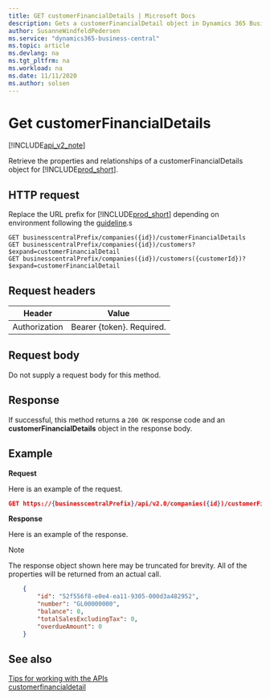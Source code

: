 ```yaml
---
title: GET customerFinancialDetails | Microsoft Docs
description: Gets a customerFinancialDetail object in Dynamics 365 Business Central.
author: SusanneWindfeldPedersen
ms.service: "dynamics365-business-central"
ms.topic: article
ms.devlang: na
ms.tgt_pltfrm: na
ms.workload: na
ms.date: 11/11/2020
ms.author: solsen
---
```


# Get customerFinancialDetails

[!INCLUDE[api_v2_note](../../includes/api_v2_note.md)]

Retrieve the properties and relationships of a customerFinancialDetails object for [!INCLUDE[prod_short](../../../includes/prod_short.md)].

## HTTP request
Replace the URL prefix for [!INCLUDE[prod_short](../../../includes/prod_short.md)] depending on environment following the [guideline](../../v2.0/endpoints-apis-for-dynamics.md).s

```
GET businesscentralPrefix/companies({id})/customerFinancialDetails
GET businesscentralPrefix/companies({id})/customers?$expand=customerFinancialDetail
GET businesscentralPrefix/companies({id})/customers({customerId})?$expand=customerFinancialDetail
```

## Request headers

|Header       |Value                    |
|-------------|-------------------------|
|Authorization|Bearer {token}. Required.|

## Request body
Do not supply a request body for this method.

## Response
If successful, this method returns a ```200 OK``` response code and an **customerFinancialDetails** object in the response body.

## Example

**Request**

Here is an example of the request.
```json
GET https://{businesscentralPrefix}/api/v2.0/companies({id})/customerFinancialDetails
```

**Response**

Here is an example of the response. 

> [!NOTE]  
>   The response object shown here may be truncated for brevity. All of the properties will be returned from an actual call.

```json
    {
        "id": "52f556f8-e0e4-ea11-9305-000d3a482952",
        "number": "GL00000000",
        "balance": 0,
        "totalSalesExcludingTax": 0,
        "overdueAmount": 0
    }  
```

## See also
[Tips for working with the APIs](/dynamics365/business-central/dev-itpro/developer/devenv-connect-apps-tips)    
[customerfinancialdetail](../resources/dynamics_customerfinancialdetail.md)    
